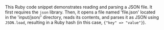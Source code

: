 This Ruby code snippet demonstrates reading and parsing a JSON file. It first requires the `json` library. Then, it opens a file named 'file.json' located in the 'input/json/' directory, reads its contents, and parses it as JSON using `JSON.load`, resulting in a Ruby hash (in this case, `{"key" => "value"}`).